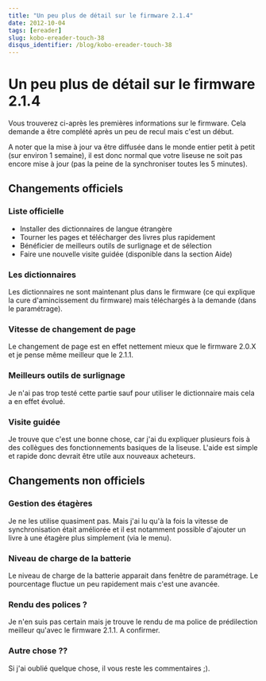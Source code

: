 ```yaml
---
title: "Un peu plus de détail sur le firmware 2.1.4"
date: 2012-10-04
tags: [ereader]
slug: kobo-ereader-touch-38
disqus_identifier: /blog/kobo-ereader-touch-38
---
```

# Un peu plus de détail sur le firmware 2.1.4

Vous trouverez ci-après les premières informations sur le firmware. Cela demande a être complété après un peu de recul mais c'est un début.

A noter que la mise à jour va être diffusée dans le monde entier petit à petit (sur environ 1 semaine), il est donc normal que votre liseuse ne soit pas encore mise à jour (pas la peine de la synchroniser toutes les 5 minutes).

## Changements officiels 

### Liste officielle

* Installer des dictionnaires de langue étrangère
* Tourner les pages et télécharger des livres plus rapidement
* Bénéficier de meilleurs outils de surlignage et de sélection
* Faire une nouvelle visite guidée (disponible dans la section Aide)

### Les dictionnaires

Les dictionnaires ne sont maintenant plus dans le firmware (ce qui explique la cure d'amincissement du firmware) mais téléchargés à la demande (dans le paramétrage).

### Vitesse de changement de page

Le changement de page est en effet nettement mieux que le firmware 2.0.X et je pense même meilleur que le 2.1.1.

### Meilleurs outils de surlignage

Je n'ai pas trop testé cette partie sauf pour utiliser le dictionnaire mais cela a en effet évolué.

### Visite guidée

Je trouve que c'est une bonne chose, car j'ai du expliquer plusieurs fois à des collègues des fonctionnements basiques de la liseuse. L'aide est simple et rapide donc devrait être utile aux nouveaux acheteurs.

## Changements non officiels

### Gestion des étagères
Je ne les utilise quasiment pas. Mais j'ai lu qu'à la fois la vitesse de synchronisation était améliorée et il est notamment possible d'ajouter un livre à une étagère plus simplement (via le menu).

### Niveau de charge de la batterie

Le niveau de charge de la batterie apparait dans fenêtre de paramétrage. Le pourcentage fluctue un peu rapidement mais c'est une avancée.

### Rendu des polices ?

Je n'en suis pas certain mais je trouve le rendu de ma police de prédilection meilleur qu'avec le firmware 2.1.1. A confirmer.

### Autre chose ??

Si j'ai oublié quelque chose, il vous reste les commentaires ;).



